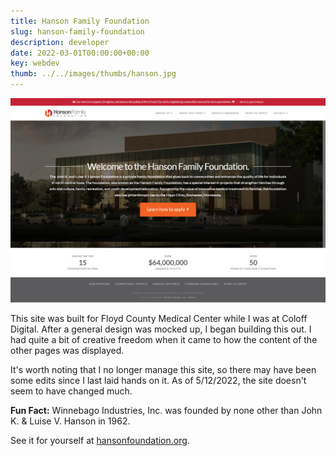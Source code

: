 ```yaml
---
title: Hanson Family Foundation
slug: hanson-family-foundation
description: developer
date: 2022-03-01T00:00:00+00:00
key: webdev
thumb: ../../images/thumbs/hanson.jpg
---
```


![screenshot of the top of hansonfoundation.org's home page](../../images/web-development/hanson-screenshot.jpg)

This site was built for Floyd County Medical Center while I was at Coloff Digital. After a general design was mocked up, I began building this out. I had quite a bit of creative freedom when it came to how the content of the other pages was displayed. 

It's worth noting that I no longer manage this site, so there may have been some edits since I last laid hands on it. As of 5/12/2022, the site doesn't seem to have changed much.

**Fun Fact:** Winnebago Industries, Inc. was founded by none other than John K. & Luise V. Hanson in 1962.

See it for yourself at [hansonfoundation.org](https://www.hansonfoundation.org).